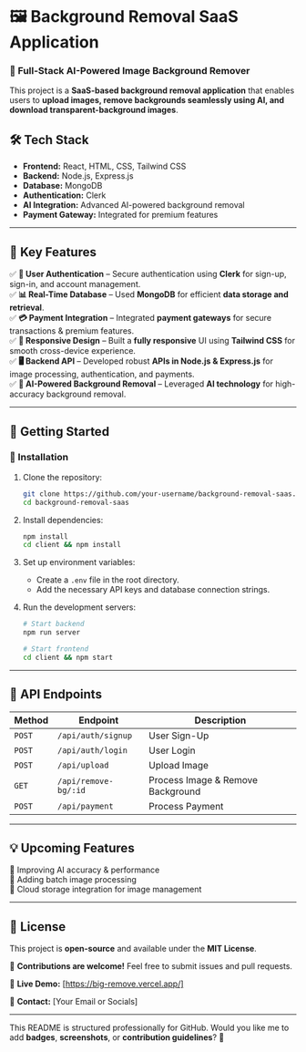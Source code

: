 
# **🖼️ Background Removal SaaS Application**  

### **🚀 Full-Stack AI-Powered Image Background Remover**  

This project is a **SaaS-based background removal application** that enables users to **upload images, remove backgrounds seamlessly using AI, and download transparent-background images**.  

## **🛠 Tech Stack**  
- **Frontend:** React, HTML, CSS, Tailwind CSS  
- **Backend:** Node.js, Express.js  
- **Database:** MongoDB  
- **Authentication:** Clerk  
- **AI Integration:** Advanced AI-powered background removal  
- **Payment Gateway:** Integrated for premium features  

---

## **🌟 Key Features**  

✅ **🔐 User Authentication** – Secure authentication using **Clerk** for sign-up, sign-in, and account management.  
✅ **📊 Real-Time Database** – Used **MongoDB** for efficient **data storage and retrieval**.  
✅ **💳 Payment Integration** – Integrated **payment gateways** for secure transactions & premium features.  
✅ **📱 Responsive Design** – Built a **fully responsive** UI using **Tailwind CSS** for smooth cross-device experience.  
✅ **🖥️ Backend API** – Developed robust **APIs in Node.js & Express.js** for image processing, authentication, and payments.  
✅ **🧠 AI-Powered Background Removal** – Leveraged **AI technology** for high-accuracy background removal.  

---

## **🚀 Getting Started**  

### **📌 Installation**  
1. Clone the repository:  
   ```bash
   git clone https://github.com/your-username/background-removal-saas.git
   cd background-removal-saas
   ```
2. Install dependencies:  
   ```bash
   npm install
   cd client && npm install
   ```
3. Set up environment variables:  
   - Create a `.env` file in the root directory.  
   - Add the necessary API keys and database connection strings.  

4. Run the development servers:  
   ```bash
   # Start backend
   npm run server  

   # Start frontend
   cd client && npm start
   ```  

---

## **📌 API Endpoints**  

| Method | Endpoint              | Description                      |
|--------|----------------------|----------------------------------|
| `POST` | `/api/auth/signup`   | User Sign-Up                    |
| `POST` | `/api/auth/login`    | User Login                       |
| `POST` | `/api/upload`        | Upload Image                     |
| `GET`  | `/api/remove-bg/:id` | Process Image & Remove Background |
| `POST` | `/api/payment`       | Process Payment                  |

---

## **💡 Upcoming Features**  
🚧 Improving AI accuracy & performance  
🚀 Adding batch image processing  
📂 Cloud storage integration for image management  

---

## **📜 License**  
This project is **open-source** and available under the **MIT License**.  

📌 **Contributions are welcome!** Feel free to submit issues and pull requests.  

🔗 **Live Demo:** [https://big-remove.vercel.app/]  

📩 **Contact:** [Your Email or Socials]  

---


This README is structured professionally for GitHub. Would you like me to add **badges**, **screenshots**, or **contribution guidelines**? 🚀
